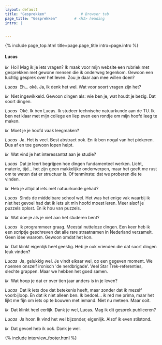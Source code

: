 ```yaml
---
layout: default
title: "Gesprekken"                # Browser tab
page_title: "Gesprekken"        # <h1> heading
intro: |
  

---
```


{% include page_top.html 
   title=page.page_title 
   intro=page.intro 
%}

<div class="custom-section">

<h4>Lucas</h4>

<p><em>Ik</em>&nbsp; Hoi! Mag ik je iets vragen? Ik maak voor mijn website een rubriek met gesprekken met gewone mensen die ik onderweg tegenkom. Gewoon een luchtig gesprek over het leven. Zou je daar aan mee willen doen?</p>

<p><em>Lucas</em>&nbsp; Eh… oké. Ja, ik denk het wel. Wat voor soort vragen zijn het?</p>

<p><em>Ik</em>&nbsp; Niet ingewikkeld. Gewoon dingen als: wie ben je, wat houdt je bezig. Dat soort dingen.</p>

<p><em>Lucas</em>&nbsp; Oké. Ik ben Lucas. Ik studeer technische natuurkunde aan de TU. Ik ben net klaar met mijn college en liep even een rondje om mijn hoofd leeg te maken.</p>

<p><em>Ik</em>&nbsp; Moet je je hoofd vaak leegmaken?</p>

<p><em>Lucas</em>&nbsp; Ja. Het is veel. Best abstract ook. En ik ben nogal van het piekeren. Dus af en toe gewoon lopen helpt.</p>

<p><em>Ik</em>&nbsp; Wat vind je het interessantst aan je studie?</p>

<p><em>Lucas</em>&nbsp; Dat je leert begrijpen hoe dingen fundamenteel werken. Licht, materie, tijd... het zijn geen makkelijke onderwerpen, maar het geeft me rust om te weten dat er structuur is. Of tenminste: dat we proberen die te vinden.</p>

<p><em>Ik</em>&nbsp; Heb je altijd al iets met natuurkunde gehad?</p>

<p><em>Lucas</em>&nbsp; Sinds de middelbare school wel. Het was het enige vak waarbij ik niet het gevoel had dat ik iets uit m’n hoofd moest leren. Meer alsof je puzzels oplost. En ik hou van puzzels.</p>

<p><em>Ik</em>&nbsp; Wat doe je als je niet aan het studeren bent?</p>

<p><em>Lucas</em>&nbsp; Ik programmeer graag. Meestal nutteloze dingen. Een keer heb ik een scriptje geschreven dat alle rare straatnamen in Nederland verzamelt. Geen idee waarom. Gewoon omdat het kon.</p>

<p><em>Ik</em>&nbsp; Dat klinkt eigenlijk heel geestig. Heb je ook vrienden die dat soort dingen leuk vinden?</p>

<p><em>Lucas</em>&nbsp; Ja, gelukkig wel. Je vindt elkaar wel, op een gegeven moment. We noemen onszelf ironisch 'de nerdbrigade'. Veel Star Trek-referenties, slechte grappen. Maar we hebben het goed samen.</p>

<p><em>Ik</em>&nbsp; Wat hoop je dat er over tien jaar anders is in je leven?</p>

<p><em>Lucas</em>&nbsp; Dat ik iets doe dat betekenis heeft, maar zonder dat ik mezelf voorbijloop. En dat ik niet alleen ben. Ik bedoel… ik red me prima, maar het lijkt me fijn om iets op te bouwen met iemand. Niet nu meteen. Maar ooit.</p>

<p><em>Ik</em>&nbsp; Dat klinkt heel eerlijk. Dank je wel, Lucas. Mag ik dit gesprek publiceren?</p>

<p><em>Lucas</em>&nbsp; Ja hoor. Ik vind het wel bijzonder, eigenlijk. Alsof ik even stilstond.</p>

<p><em>Ik</em>&nbsp; Dat gevoel heb ik ook. Dank je wel.</p>

{% include interview_footer.html %}
  
</div>

